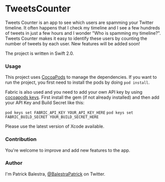 # TweetsCounter

Tweets Counter is an app to see which users are spamming your Twitter timeline. It often happens that I check my timeline and I see a few hundreds of tweets in just a few hours and I wonder "Who is spamming my timeline?". Tweets Counter makes it easy to identify these users by counting the number of tweets by each user. New features will be added soon! 

The project is written in Swift 2.0.

### Usage
This project uses [CocoaPods](https://github.com/CocoaPods/CocoaPods/) to manage the dependencies. If you want to run the project, you first need to install the pods by doing `pod install`.

Fabric is also used and you need to add your own API key by using [cocoapods keys](https://github.com/orta/cocoapods-keys). First install the gem (if not already installed) and then add your API Key and Build Secret like this:

`pod keys set FABRIC_API_KEY YOUR_API_KEY_HERE`
`pod keys set FABRIC_BUILD_SECRET YOUR_BUILD_SECRET_HERE`

Please use the latest version of Xcode available.

### Contribution
You're welcome to improve and add new features to the app. 

### Author
I'm Patrick Balestra, [@BalestraPatrick](http://www.twitter.com/BalestraPatrick) on Twitter.

